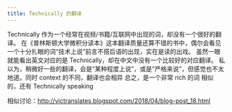 ```yaml
---
title: Technically 的翻译
---
```

Technically 作为一个经常在视频/书籍/互联网中出现的词，却没有一个很好的翻译。
在《普林斯顿大学微积分读本》这本翻译质量还算不错的书中，偶尔会看见一个十分扎眼的词“技术上说”前言不搭后语的出现，实在是读的出戏。
虽然一眼就能看出英文对应的是 Technically，却在中文中没有一个比较好的对应翻译。
私以为，稍微好一些的翻译，会是“某种程度上说”，或是“严格来说”，但感觉也不太地道。同时 context 的不同，翻译也会相异
总之，是一个非常 rich 的词
相似的，还有 Technically speaking

相似讨论：http://victranslates.blogspot.com/2018/04/blog-post_18.html
<!--stackedit_data:
eyJwcm9wZXJ0aWVzIjoidGFnczogJ+iLseivrSzpmo/mg7MnXG
4iLCJoaXN0b3J5IjpbMTYzNTI0NjI2OCwtMzUzNjE3MTM3XX0=

-->